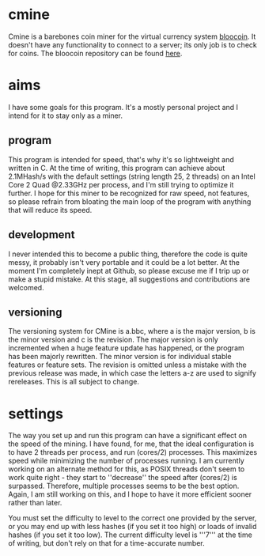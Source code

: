 cmine
=====
Cmine is a barebones coin miner for the virtual currency system [bloocoin](http://bloocoin.org/). It doesn't have any functionality to connect to a server; its only job is to check for coins. The bloocoin repository can be found [here](https://github.com/bloocoin).

aims
====
I have some goals for this program. It's a mostly personal project and I intend for it to stay only as a miner.

program
-------
This program is intended for speed, that's why it's so lightweight and written in C. At the time of writing, this program can achieve about 2.1MHash/s with the default settings (string length 25, 2 threads) on an Intel Core 2 Quad @2.33GHz per process, and I'm still trying to optimize it further. I hope for this miner to be recognized for raw speed, not features, so please refrain from bloating the main loop of the program with anything that will reduce its speed.

development
-----------
I never intended this to become a public thing, therefore the code is quite messy, it probably isn't very portable and it could be a lot better. At the moment I'm completely inept at Github, so please excuse me if I trip up or make a stupid mistake. At this stage, all suggestions and contributions are welcomed.

versioning
---------
The versioning system for CMine is a.bbc, where a is the major version, b is the minor version and c is the revision. The major version is only incremented when a huge feature update has happened, or the program has been majorly rewritten. The minor version is for individual stable features or feature sets. The revision is omitted unless a mistake with the previous release was made, in which case the letters a-z are used to signify rereleases. This is all subject to change.

settings
========
The way you set up and run this program can have a significant effect on the speed of the mining. I have found, for me, that the ideal configuration is to have 2 threads per process, and run (cores/2) processes. This maximizes speed while minimizing the number of processes running. I am currently working on an alternate method for this, as POSIX threads don't seem to work quite right - they start to ''decrease'' the speed after (cores/2) is surpassed. Therefore, multiple processes seems to be the best option. Again, I am still working on this, and I hope to have it more efficient sooner rather than later.

You must set the difficulty to level to the correct one provided by the server, or you may end up with less hashes (if you set it too high) or loads of invalid hashes (if you set it too low). The current difficulty level is '''7''' at the time of writing, but don't rely on that for a time-accurate number.
